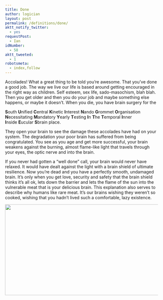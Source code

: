 ```yaml
---
title: Done
author: logician
layout: post
permalink: /definitions/done/
aktt_notify_twitter:
  - yes
requestPost:
  - Ian
idNumber:
  - 58
aktt_tweeted:
  - 1
robotsmeta:
  - index,follow
---
```

Accolades! What a great thing to be told you&#8217;re awesome. <!--more-->That you&#8217;ve done a good job. The way we live our life is based around getting encouraged in the right way as children. Self esteem, sex life, sado-masochism, blah blah. Then you get older and then you do your job and maybe something else happens, or maybe it doesn&#8217;t. When you die, you have brain surgery for the 

**S**outh **U**nified **C**entral **K**inetic **I**nterest **N**ando **G**rommet **O**rganisation **N**ecessitating **M**andatory **Y**early **T**esting **I**n **T**he **T**emporal **I**nner **I**nside **E**ucular **S**brain place.

They open your brain to see the damage these accolades have had on your system. The degradation your poor brain has suffered from being congratulated. You see as you age and get more successful, your brain weakens against the burning, almost flame-like light that travels through your eyes, the optic nerve and into the brain.

If you never had gotten a &#8220;well done&#8221; call, your brain would never have relaxed. It would have dealt against the light with a brain shield of ultimate resilience. Now you&#8217;re dead and you have a perfectly smooth, undamaged brain. It&#8217;s only when you get love, security and safety that the brain shield thinks it&#8217;s all ok, lets down the barrier and lets the flame of the sun into the vulnerable meat that is your delicious brain. This explanation also serves to describe why humans like rare meat. It&#8217;s our brains wishing they weren&#8217;t so cooked, wishing that you hadn&#8217;t lived such a comfortable, lazy existence.

[<img class="aligncenter size-full wp-image-588" title="done" src="http://www.logicandlife.com/wp-content/uploads/2010/01/done.jpg" alt="" width="600" height="300" />][1]

 [1]: http://www.logicandlife.com/wp-content/uploads/2010/01/done.jpg